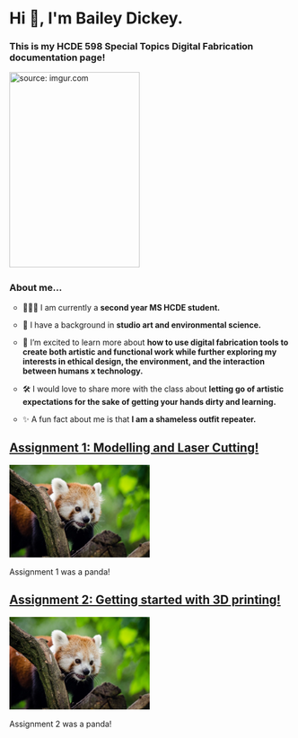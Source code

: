 <!DOCTYPE html> 
<html> 
<head> 
<style>
ul.a {
  list-style-type: circle;
}
</style>
<meta charset="utf-8"> 
<meta name="viewport" content="width=device-width, maximum-scale=1.0" />
<link href="style.css" media="screen" rel="stylesheet" type="text/css" />
</head> 
 
<body> 
<div class="header">
<h1 align="left">Hi 👋, I'm Bailey Dickey.</h1>

<h3 align="leftr">This is my HCDE 598 Special Topics Digital Fabrication documentation page!</h3>

<a href="https://imgur.com/4NnZCdv"><img src="https://i.imgur.com/4NnZCdv.jpg" width="232" height="348" title="source: imgur.com" /></a>

<h3 align="leftr">About me...</h3>
 
<ul class="a">

<li><p> 👩🏻‍🎓 I am currently a <strong>second year MS HCDE student.</strong></p></li>

<li><p> 🌱 I have a background in <strong>studio art and environmental science.</strong></p></li>

<li><p> 🧠 I’m excited to learn more about <strong>how to use digital fabrication tools to create both artistic and functional work while further exploring my interests in ethical design, the environment, and the interaction between humans x technology.</strong></p></li>

<li><p> 🛠 I would love to share more with the class about <strong>letting go of artistic expectations for the sake of getting your hands dirty and learning.</strong></p></li>

<li><p> ✨ A fun fact about me is that <strong>I am a shameless outfit repeater.</strong></p></li>
</ul>
 
<p align="left">
</p>
</div>
<div class="assignments">
<div class="assignment">
<a href="assignment1.html"><h2>Assignment 1: Modelling and Laser Cutting!</h2>
<img src="red-panda.jpg" width=250></a>
<p>
Assignment 1 was a panda!
</p>
</div>
<div class="assignment">
<a href="assignment2.html"><h2>Assignment 2: Getting started with 3D printing!</h2>
<img src="red-panda.jpg" width=250></a>
<p>
Assignment 2 was a panda!
</p>
</div>
</div>
</body>
</html>
      
   

